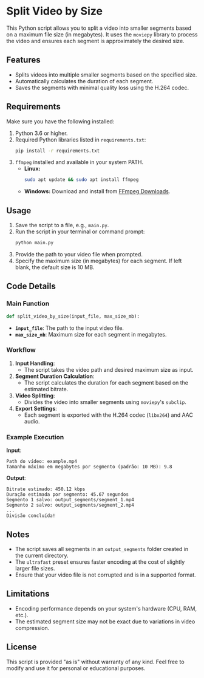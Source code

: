 # Split Video by Size

This Python script allows you to split a video into smaller segments based on a maximum file size (in megabytes). It uses the `moviepy` library to process the video and ensures each segment is approximately the desired size.

## Features
- Splits videos into multiple smaller segments based on the specified size.
- Automatically calculates the duration of each segment.
- Saves the segments with minimal quality loss using the H.264 codec.

## Requirements

Make sure you have the following installed:

1. Python 3.6 or higher.
2. Required Python libraries listed in `requirements.txt`:
   ```bash
   pip install -r requirements.txt
   ```
3. `ffmpeg` installed and available in your system PATH.
   - **Linux:**
     ```bash
     sudo apt update && sudo apt install ffmpeg
     ```
   - **Windows:** Download and install from [FFmpeg Downloads](https://ffmpeg.org/download.html).

## Usage

1. Save the script to a file, e.g., `main.py`.
2. Run the script in your terminal or command prompt:
   ```bash
   python main.py
   ```
3. Provide the path to your video file when prompted.
4. Specify the maximum size (in megabytes) for each segment. If left blank, the default size is 10 MB.

## Code Details

### Main Function

```python
def split_video_by_size(input_file, max_size_mb):
```
- **`input_file`**: The path to the input video file.
- **`max_size_mb`**: Maximum size for each segment in megabytes.

### Workflow
1. **Input Handling**:
   - The script takes the video path and desired maximum size as input.
2. **Segment Duration Calculation**:
   - The script calculates the duration for each segment based on the estimated bitrate.
3. **Video Splitting**:
   - Divides the video into smaller segments using `moviepy`'s `subclip`.
4. **Export Settings**:
   - Each segment is exported with the H.264 codec (`libx264`) and AAC audio.

### Example Execution

**Input**:
```plaintext
Path do vídeo: example.mp4
Tamanho máximo em megabytes por segmento (padrão: 10 MB): 9.8
```

**Output**:
```plaintext
Bitrate estimado: 450.12 kbps
Duração estimada por segmento: 45.67 segundos
Segmento 1 salvo: output_segments/segment_1.mp4
Segmento 2 salvo: output_segments/segment_2.mp4
...
Divisão concluída!
```

## Notes
- The script saves all segments in an `output_segments` folder created in the current directory.
- The `ultrafast` preset ensures faster encoding at the cost of slightly larger file sizes.
- Ensure that your video file is not corrupted and is in a supported format.

## Limitations
- Encoding performance depends on your system's hardware (CPU, RAM, etc.).
- The estimated segment size may not be exact due to variations in video compression.

## License
This script is provided "as is" without warranty of any kind. Feel free to modify and use it for personal or educational purposes.
